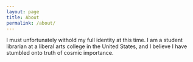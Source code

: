 ```yaml
---
layout: page
title: About
permalink: /about/
---
```


I must unfortunately withold my full identity at this time. I am a student librarian at a liberal arts college in the United States, and I believe I have stumbled onto truth of cosmic importance.
